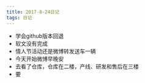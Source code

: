 ```yaml
---
title: 2017-8-24日记
tags: 日记
---
```

* 学会github版本回退
* 软文没有完成
* 情人节活动还是微博转发送车一辆
* 今天开始微博早晚安
* 去看了仓库，仓库在二楼，产线、研发和售后在三楼
* 要